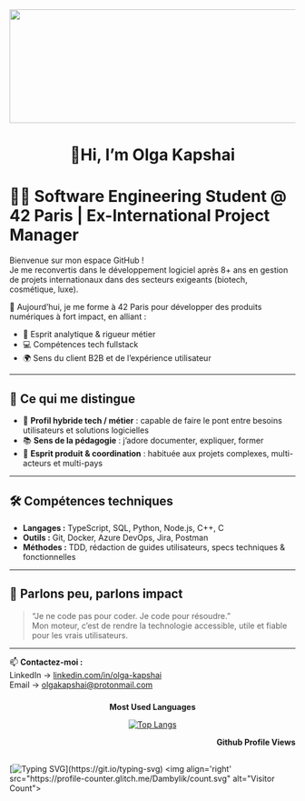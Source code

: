 <img align="center"  width="900" height="200" src="https://media2.giphy.com/media/v1.Y2lkPTc5MGI3NjExZ3N0NTY5aGpuajVyMzR4ZmVzbDNrbDNqYWNsNHExc3R1dGRhbWRkYSZlcD12MV9pbnRlcm5hbF9naWZfYnlfaWQmY3Q9Zw/gkCgDZHywXa6Y/giphy.gif" />
<br/>

<h1 align="center"> 👋<strong>Hi, I’m Olga Kapshai</strong> </h1>

# 👩‍💻 Software Engineering Student @ 42 Paris | Ex-International Project Manager

Bienvenue sur mon espace GitHub !  
Je me reconvertis dans le développement logiciel après 8+ ans en gestion de projets internationaux dans des secteurs exigeants (biotech, cosmétique, luxe).

🎯 Aujourd’hui, je me forme à 42 Paris pour développer des produits numériques à fort impact, en alliant :
- 🧠 Esprit analytique & rigueur métier
- 💻 Compétences tech fullstack
- 🌍 Sens du client B2B et de l’expérience utilisateur

---

## 🧩 Ce qui me distingue

- 🔀 **Profil hybride tech / métier** : capable de faire le pont entre besoins utilisateurs et solutions logicielles
- 📚 **Sens de la pédagogie** : j’adore documenter, expliquer, former
- 🤝 **Esprit produit & coordination** : habituée aux projets complexes, multi-acteurs et multi-pays

---

## 🛠️ Compétences techniques

- **Langages :** TypeScript, SQL, Python, Node.js, C++, C
- **Outils :** Git, Docker, Azure DevOps, Jira, Postman
- **Méthodes :** TDD, rédaction de guides utilisateurs, specs techniques & fonctionnelles

---

## 💬 Parlons peu, parlons impact

> “Je ne code pas pour coder. Je code pour résoudre.”  
> Mon moteur, c’est de rendre la technologie accessible, utile et fiable pour les vrais utilisateurs.

---

📫 **Contactez-moi :**  
LinkedIn → [linkedin.com/in/olga-kapshai](https://linkedin.com/in/olga-kapshai)  
Email → olgakapshai@protonmail.com  

###

<p align='center'><b>Most Used Languages</b></p>

<p align='center'>
<a href="https://github.com/anuraghazra/github-readme-stats">
<img src="https://github-readme-stats.vercel.app/api/top-langs/?username=Dambylik&hide_title=1&layout=compact&theme=dark" alt="Top Langs" />
</a>
</p>

<p align='right'><b>Github Profile Views</b></p>

##
[![Typing SVG](https://readme-typing-svg.herokuapp.com?font=Fira+Code&pause=1000&width=435&lines=Down+the+rabbit+hole...)](https://git.io/typing-svg) <img align='right' src="https://profile-counter.glitch.me/Dambylik/count.svg" alt="Visitor Count">

<!---
https://giphy.com/
https://readme-typing-svg.herokuapp.com/demo/
https://patorjk.com/software/taag/#p=display&f=Graffiti&t=Type%20Something%20
https://github.com/kittinan/spotify-github-profile
https://github.com/anuraghazra/github-readme-stats

<p align='center'>
<a href="https://github.com/anuraghazra/github-readme-stats">
<img src="https://github-readme-stats.vercel.app/api?username=Dambylik&show_icons=true&theme=dark&hide=issues" alt="GitHub stats" />
</a>
</p>

--->
